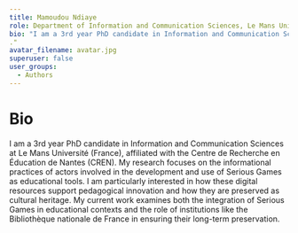 ```yaml
---
title: Mamoudou Ndiaye
role: Department of Information and Communication Sciences, Le Mans Université (France)
bio: "I am a 3rd year PhD candidate in Information and Communication Sciences at Le Mans Université (France), affiliated with the Centre de Recherche en Éducation de Nantes (CREN). My research focuses on the informational practices of actors involved in the development and use of Serious Games as educational tools. I am particularly interested in how these digital resources support pedagogical innovation and how they are preserved as cultural heritage. My current work examines both the integration of Serious Games in educational contexts and the role of institutions like the Bibliothèque nationale de France in ensuring their long-term preservation."
."
avatar_filename: avatar.jpg
superuser: false
user_groups:
  - Authors
---
```


# Bio
I am a 3rd year PhD candidate in Information and Communication Sciences at Le Mans Université (France), affiliated with the Centre de Recherche en Éducation de Nantes (CREN). My research focuses on the informational practices of actors involved in the development and use of Serious Games as educational tools. I am particularly interested in how these digital resources support pedagogical innovation and how they are preserved as cultural heritage. My current work examines both the integration of Serious Games in educational contexts and the role of institutions like the Bibliothèque nationale de France in ensuring their long-term preservation.

